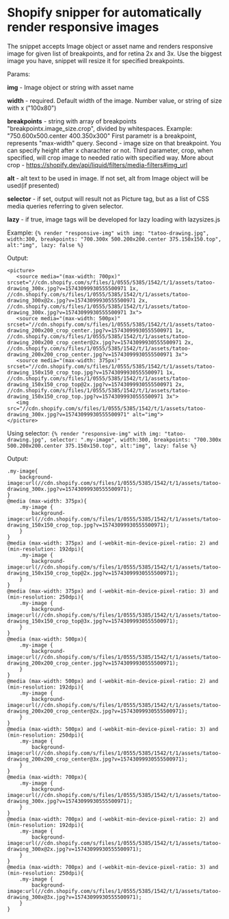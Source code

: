 # Shopify snipper for automatically render responsive images

The snippet accepts Image object or asset name and renders responsive image for given list of breakpoints, and for retina 2x and 3x.
Use the biggest image you have, snippet will resize it for specified breakpoints.

Params:

**img** - Image object or string with asset name

**width** - required. Default width of the image. Number value, or string of size with x ("100x80")

**breakpoints** - string with array of breakpoints "breakpointx.image_size.crop", divided by whitespaces.
Example: "750.600x500.center 400.350x300"
First parametr is a breakpoint, represents "max-width" query.
Second - image size on that breakpoint. You can specify height after x charachter or not.
Third parameter, crop, when specified, will crop image to needed ratio with specified way. 
More about crop - https://shopify.dev/api/liquid/filters/media-filters#img_url

**alt** - alt text to be used in image. If not set, alt from Image object will be used(if presented)

**selector** - if set, output will result not as Picture tag, but as a list of CSS media queries referring to given selector.

**lazy** - if true, image tags will be developed for lazy loading with lazysizes.js

Example: 
`{% render "responsive-img" with img: "tatoo-drawing.jpg", width:300, breakpoints: "700.300x 500.200x200.center 375.150x150.top", alt:"img", lazy: false %}`

Output:

```
<picture>
   <source media="(max-width: 700px)" srcset="//cdn.shopify.com/s/files/1/0555/5385/1542/t/1/assets/tatoo-drawing_300x.jpg?v=15743099930555500971 1x, //cdn.shopify.com/s/files/1/0555/5385/1542/t/1/assets/tatoo-drawing_300x@2x.jpg?v=15743099930555500971 2x, //cdn.shopify.com/s/files/1/0555/5385/1542/t/1/assets/tatoo-drawing_300x.jpg?v=15743099930555500971 3x">
   <source media="(max-width: 500px)" srcset="//cdn.shopify.com/s/files/1/0555/5385/1542/t/1/assets/tatoo-drawing_200x200_crop_center.jpg?v=15743099930555500971 1x, //cdn.shopify.com/s/files/1/0555/5385/1542/t/1/assets/tatoo-drawing_200x200_crop_center@2x.jpg?v=15743099930555500971 2x, //cdn.shopify.com/s/files/1/0555/5385/1542/t/1/assets/tatoo-drawing_200x200_crop_center.jpg?v=15743099930555500971 3x">
   <source media="(max-width: 375px)" srcset="//cdn.shopify.com/s/files/1/0555/5385/1542/t/1/assets/tatoo-drawing_150x150_crop_top.jpg?v=15743099930555500971 1x, //cdn.shopify.com/s/files/1/0555/5385/1542/t/1/assets/tatoo-drawing_150x150_crop_top@2x.jpg?v=15743099930555500971 2x, //cdn.shopify.com/s/files/1/0555/5385/1542/t/1/assets/tatoo-drawing_150x150_crop_top.jpg?v=15743099930555500971 3x">
   <img src="//cdn.shopify.com/s/files/1/0555/5385/1542/t/1/assets/tatoo-drawing_300x.jpg?v=15743099930555500971" alt="img">
</picture>
```

Using selector:
`{% render "responsive-img" with img: "tatoo-drawing.jpg", selector: ".my-image", width:300, breakpoints: "700.300x 500.200x200.center 375.150x150.top", alt:"img", lazy: false %}`

Output:

```
.my-image{
    background-image:url(//cdn.shopify.com/s/files/1/0555/5385/1542/t/1/assets/tatoo-drawing_300x.jpg?v=15743099930555500971);
}
@media (max-width: 375px){
    .my-image {
        background-image:url(//cdn.shopify.com/s/files/1/0555/5385/1542/t/1/assets/tatoo-drawing_150x150_crop_top.jpg?v=15743099930555500971);
    }
}
@media (max-width: 375px) and (-webkit-min-device-pixel-ratio: 2) and (min-resolution: 192dpi){
    .my-image {
        background-image:url(//cdn.shopify.com/s/files/1/0555/5385/1542/t/1/assets/tatoo-drawing_150x150_crop_top@2x.jpg?v=15743099930555500971);
    }
}
@media (max-width: 375px) and (-webkit-min-device-pixel-ratio: 3) and (min-resolution: 250dpi){
    .my-image {
        background-image:url(//cdn.shopify.com/s/files/1/0555/5385/1542/t/1/assets/tatoo-drawing_150x150_crop_top@3x.jpg?v=15743099930555500971);
    }
}
@media (max-width: 500px){
    .my-image {
        background-image:url(//cdn.shopify.com/s/files/1/0555/5385/1542/t/1/assets/tatoo-drawing_200x200_crop_center.jpg?v=15743099930555500971);
    }
}
@media (max-width: 500px) and (-webkit-min-device-pixel-ratio: 2) and (min-resolution: 192dpi){
    .my-image {
        background-image:url(//cdn.shopify.com/s/files/1/0555/5385/1542/t/1/assets/tatoo-drawing_200x200_crop_center@2x.jpg?v=15743099930555500971);
    }
}
@media (max-width: 500px) and (-webkit-min-device-pixel-ratio: 3) and (min-resolution: 250dpi){
    .my-image {
        background-image:url(//cdn.shopify.com/s/files/1/0555/5385/1542/t/1/assets/tatoo-drawing_200x200_crop_center@3x.jpg?v=15743099930555500971);
    }
}
@media (max-width: 700px){
    .my-image {
        background-image:url(//cdn.shopify.com/s/files/1/0555/5385/1542/t/1/assets/tatoo-drawing_300x.jpg?v=15743099930555500971);
    }
}
@media (max-width: 700px) and (-webkit-min-device-pixel-ratio: 2) and (min-resolution: 192dpi){
    .my-image {
        background-image:url(//cdn.shopify.com/s/files/1/0555/5385/1542/t/1/assets/tatoo-drawing_300x@2x.jpg?v=15743099930555500971);
    }
}
@media (max-width: 700px) and (-webkit-min-device-pixel-ratio: 3) and (min-resolution: 250dpi){
    .my-image {
        background-image:url(//cdn.shopify.com/s/files/1/0555/5385/1542/t/1/assets/tatoo-drawing_300x@3x.jpg?v=15743099930555500971);
    }
}
```
